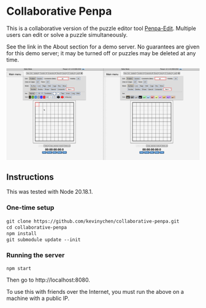 # Collaborative Penpa

This is a collaborative version of the puzzle editor tool [Penpa-Edit](https://github.com/swaroopg92/penpa-edit). Multiple users can edit or solve a puzzle simultaneously.

See the link in the About section for a demo server. No guarantees are given for this demo server; it may be turned off or puzzles may be deleted at any time.

![Demo](public/demo.gif)

## Instructions

This was tested with Node 20.18.1.

### One-time setup

    git clone https://github.com/kevinychen/collaborative-penpa.git
    cd collaborative-penpa
    npm install
    git submodule update --init

### Running the server

    npm start

Then go to http://localhost:8080.

To use this with friends over the Internet, you must run the above on a machine with a public IP.

